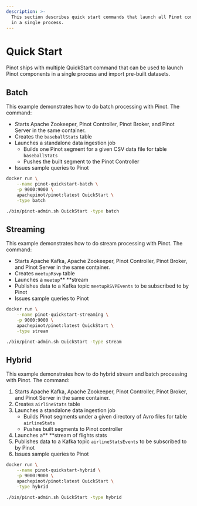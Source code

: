 ```yaml
---
description: >-
  This section describes quick start commands that launch all Pinot components
  in a single process.
---
```


# Quick Start

Pinot ships with multiple QuickStart command that can be used to launch Pinot components in a single process and import pre-built datasets.

## Batch

This example demonstrates how to do batch processing with Pinot. The command:

* Starts Apache Zookeeper, Pinot Controller, Pinot Broker, and Pinot Server in the same container.
* Creates the `baseballStats`  table
* Launches a standalone data ingestion job
  * Builds one Pinot segment for a given CSV data file for table `baseballStats`
  * Pushes the built segment to the Pinot Controller
* Issues sample queries to Pinot

```bash
docker run \
    --name pinot-quickstart-batch \
    -p 9000:9000 \
    apachepinot/pinot:latest QuickStart \
    -type batch
```

```bash
./bin/pinot-admin.sh QuickStart -type batch
```

## Streaming

This example demonstrates how to do stream processing with Pinot. The command:

* Starts Apache Kafka, Apache Zookeeper, Pinot Controller, Pinot Broker, and Pinot Server in the same container.
* Creates `meetupRsvp` table
* Launches a `meetup`** **stream
* Publishes data to a Kafka topic `meetupRSVPEvents` to be subscribed to by Pinot
* Issues sample queries to Pinot

```bash
docker run \
    --name pinot-quickstart-streaming \
    -p 9000:9000 \
    apachepinot/pinot:latest QuickStart \
    -type stream
```

```bash
./bin/pinot-admin.sh QuickStart -type stream
```

## Hybrid

This example demonstrates how to do hybrid stream and batch processing with Pinot. The command:

1. Starts Apache Kafka, Apache Zookeeper, Pinot Controller, Pinot Broker, and Pinot Server in the same container.
2. Creates `airlineStats` table
3. Launches a standalone data ingestion job
   * Builds Pinot segments under a given directory of Avro files for table `airlineStats`
   * Pushes built segments to Pinot controller
4. Launches a** **stream of flights stats
5. Publishes data to a Kafka topic `airlineStatsEvents` to be subscribed to by Pinot
6. Issues sample queries to Pinot&#x20;

```bash
docker run \
    --name pinot-quickstart-hybrid \
    -p 9000:9000 \
    apachepinot/pinot:latest QuickStart \
    -type hybrid
```

```bash
./bin/pinot-admin.sh QuickStart -type hybrid
```
